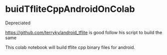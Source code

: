 # buidTfliteCppAndroidOnColab

Depreciated 

https://github.com/terryky/android_tflite is good follow his script to build the same


This colab notebook will build tflite cpp binary files for android.

